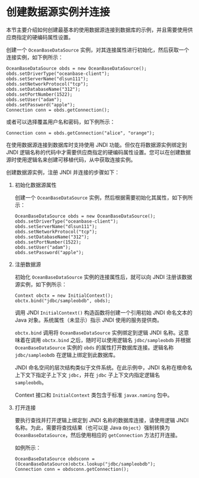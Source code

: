 创建数据源实例并连接 
===============================

本节主要介绍如何创建最基本的使用数据源连接到数据库的示例，并且需要使用供应商指定的硬编码属性设置。

创建一个 `OceanBaseDataSource` 实例，对其连接属性进行初始化，然后获取一个连接实例，如下例所示：

```unknow
OceanBaseDataSource obds = new OceanBaseDataSource();
obds.setDriverType("oceanbase-client");
obds.setServerName("dlsun111");
obds.setNetworkProtocol("tcp");
obds.setDatabaseName("312");
obds.setPortNumber(1522);
obds.setUser("adam");
obds.setPassword("apple");
Connection conn = obds.getConnection();
```



或者可以选择覆盖用户名和密码，如下例所示：

```unknow
Connection conn = obds.getConnection("alice", "orange");
```



在使用数据源连接到数据库时支持使用 JNDI 功能。但仅在将数据源实例绑定到 JNDI 逻辑名称的代码中才需要供应商指定的硬编码属性设置。您可以在创建数据源时使用逻辑名来创建可移植代码，从中获取连接实例。

创建数据源实例，注册 JNDI 并连接的步骤如下：

1. 初始化数据源属性

   创建一个 `OceanBaseDataSource` 实例，然后根据需要初始化其属性，如下例所示：

   ```unknow
   OceanBaseDataSource obds = new OceanBaseDataSource();
   obds.setDriverType("oceanbase-client");
   obds.setServerName("dlsun111");
   obds.setNetworkProtocol("tcp");
   obds.setDatabaseName("312");
   obds.setPortNumber(1522);
   obds.setUser("adam");
   obds.setPassword("apple");
   ```

   




<!-- -->

2. 注册数据源

   初始化 `OceanBaseDataSource` 实例的连接属性后，就可以向 JNDI 注册该数据源实例，如下例所示：

   ```unknow
   Context obctx = new InitialContext();
   obctx.bind("jdbc/sampleobdb", obds);
   ```

   

   调用 JNDI `InitialContext()` 构造函数将创建一个引用初始 JNDI 命名文本的 Java 对象。系统属性（未显示）指示 JNDI 使用的服务提供商。

   `obctx.bind` 调用将 `OceanBaseDataSource` 实例绑定到逻辑 JNDI 名称。这意味着在调用 `obctx.bind` 之后，随时可以使用逻辑名 `jdbc/sampleobdb` 并根据 `OceanBaseDataSource` 实例的 `obds` 的属性打开数据库连接。逻辑名称 `jdbc/sampleobdb` 在逻辑上绑定到此数据库。

   JNDI 命名空间的层次结构类似于文件系统。在此示例中，JNDI 名称在根命名上下文下指定子上下文 `jdbc`，并在 `jdbc` 子上下文内指定逻辑名 `sampleobdb`。

   Context 接口和 `InitialContext` 类包含于标准 `javax.naming` 包中。
   




<!-- -->

3. 打开连接

   要执行查找并打开逻辑上绑定到 JNDI 名称的数据库连接，请使用逻辑 JNDI 名称。为此，需要将查找结果（也可以是 Java `Object`）强制转换为 `OceanBaseDataSource`，然后使用相应的 `getConnection` 方法打开连接。

   如例所示：

   ```unknow
   OceanBaseDataSource obdsconn = (OceanBaseDataSource)obctx.lookup("jdbc/sampleobdb");
   Connection conn = obdsconn.getConnection();
   ```

   



